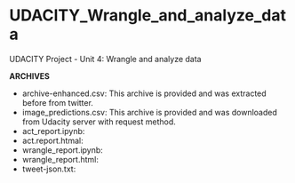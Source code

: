 # UDACITY_Wrangle_and_analyze_data
UDACITY Project - Unit 4: Wrangle and analyze data

**ARCHIVES**
- archive-enhanced.csv: This archive is provided
and was extracted before from twitter.
- image_predictions.csv: This archive is provided
and was downloaded from Udacity server with request
method.
- act_report.ipynb: 
- act.report.htmal: 
- wrangle_report.ipynb: 
- wrangle_report.html: 
- tweet-json.txt: 



